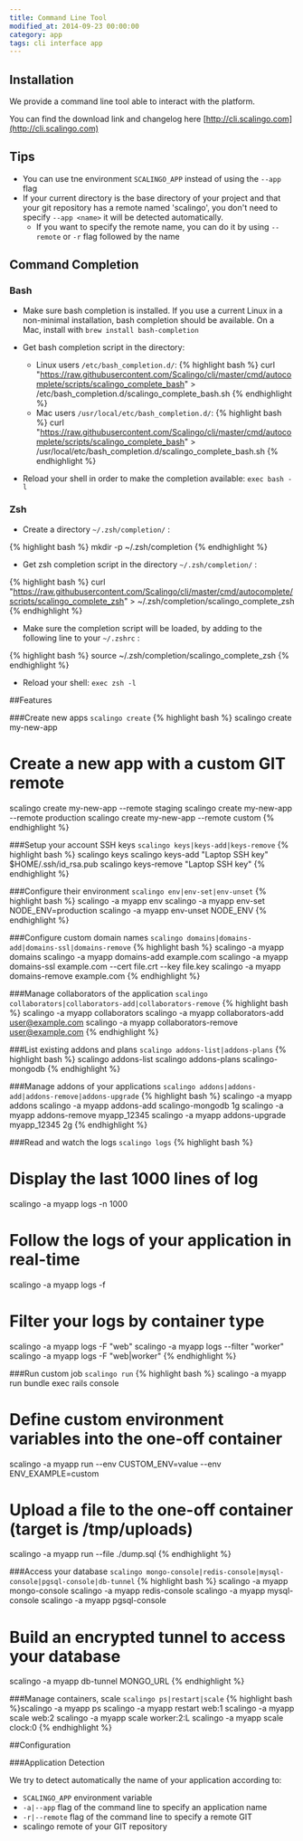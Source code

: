 ```yaml
---
title: Command Line Tool
modified_at: 2014-09-23 00:00:00
category: app
tags: cli interface app
---
```


## Installation

We provide a command line tool able to interact with the platform.

You can find the download link and changelog here [http://cli.scalingo.com](http://cli.scalingo.com)

## Tips

* You can use tne environment `SCALINGO_APP` instead of using the `--app` flag
* If your current directory is the base directory of your project
  and that your git repository has a remote named 'scalingo', you
  don't need to specify `--app <name>` it will be detected automatically.
  * If you want to specify the remote name, you can do it by using `--remote` or `-r` flag followed
    by the name

## Command Completion

### Bash

* Make sure bash completion is installed. If you use a current Linux in a non-minimal installation, bash completion should be available. On a Mac, install with `brew install bash-completion`

* Get bash completion script in the directory:
  * Linux users `/etc/bash_completion.d/`:
{% highlight bash %}
curl "https://raw.githubusercontent.com/Scalingo/cli/master/cmd/autocomplete/scripts/scalingo_complete_bash" > /etc/bash_completion.d/scalingo_complete_bash.sh
{% endhighlight %}
  * Mac users `/usr/local/etc/bash_completion.d/`:
{% highlight bash %}
curl "https://raw.githubusercontent.com/Scalingo/cli/master/cmd/autocomplete/scripts/scalingo_complete_bash" > /usr/local/etc/bash_completion.d/scalingo_complete_bash.sh
{% endhighlight %}

* Reload your shell in order to make the completion available: `exec bash -l`

### Zsh

* Create a directory `~/.zsh/completion/` :

{% highlight bash %}
mkdir -p ~/.zsh/completion
{% endhighlight %}

* Get zsh completion script in the directory `~/.zsh/completion/` :

{% highlight bash %}
curl "https://raw.githubusercontent.com/Scalingo/cli/master/cmd/autocomplete/scripts/scalingo_complete_zsh" > ~/.zsh/completion/scalingo_complete_zsh
{% endhighlight %}

* Make sure the completion script will be loaded, by adding to the following line to your `~/.zshrc` :

{% highlight bash %}
source ~/.zsh/completion/scalingo_complete_zsh
{% endhighlight %}

* Reload your shell: `exec zsh -l`

##Features

###Create new apps
`scalingo create`
{% highlight bash %}
scalingo create my-new-app

# Create a new app with a custom GIT remote
scalingo create my-new-app --remote staging
scalingo create my-new-app --remote production
scalingo create my-new-app --remote custom
{% endhighlight %}

###Setup your account SSH keys
`scalingo keys|keys-add|keys-remove`
{% highlight bash %}
scalingo keys
scalingo keys-add "Laptop SSH key" $HOME/.ssh/id_rsa.pub
scalingo keys-remove "Laptop SSH key"
{% endhighlight %}

###Configure their environment
`scalingo env|env-set|env-unset`
{% highlight bash %}
scalingo -a myapp env
scalingo -a myapp env-set NODE_ENV=production
scalingo -a myapp env-unset NODE_ENV
{% endhighlight %}

###Configure custom domain names
`scalingo domains|domains-add|domains-ssl|domains-remove`
{% highlight bash %}
scalingo -a myapp domains
scalingo -a myapp domains-add example.com
scalingo -a myapp domains-ssl example.com --cert file.crt --key file.key
scalingo -a myapp domains-remove example.com
{% endhighlight %}

###Manage collaborators of the application
`scalingo collaborators|collaborators-add|collaborators-remove`
{% highlight bash %}
scalingo -a myapp collaborators
scalingo -a myapp collaborators-add user@example.com
scalingo -a myapp collaborators-remove user@example.com
{% endhighlight %}

###List existing addons and plans
`scalingo addons-list|addons-plans`
{% highlight bash %}
scalingo addons-list
scalingo addons-plans scalingo-mongodb
{% endhighlight %}

###Manage addons of your applications
`scalingo addons|addons-add|addons-remove|addons-upgrade`
{% highlight bash %}
scalingo -a myapp addons
scalingo -a myapp addons-add scalingo-mongodb 1g
scalingo -a myapp addons-remove myapp_12345
scalingo -a myapp addons-upgrade myapp_12345 2g
{% endhighlight %}

###Read and watch the logs
`scalingo logs`
{% highlight bash %}
# Display the last 1000 lines of log
scalingo -a myapp logs -n 1000

# Follow the logs of your application in real-time
scalingo -a myapp logs -f

# Filter your logs by container type
scalingo -a myapp logs -F "web"
scalingo -a myapp logs --filter "worker"
scalingo -a myapp logs -F "web|worker"
{% endhighlight %}

###Run custom job
`scalingo run`
{% highlight bash %}
scalingo -a myapp run bundle exec rails console

# Define custom environment variables into the one-off container
scalingo -a myapp run --env CUSTOM_ENV=value --env ENV_EXAMPLE=custom

# Upload a file to the one-off container (target is /tmp/uploads)
scalingo -a myapp run --file ./dump.sql
{% endhighlight %}

###Access your database
`scalingo mongo-console|redis-console|mysql-console|pgsql-console|db-tunnel`
{% highlight bash %}
scalingo -a myapp mongo-console
scalingo -a myapp redis-console
scalingo -a myapp mysql-console
scalingo -a myapp pgsql-console

# Build an encrypted tunnel to access your database
scalingo -a myapp db-tunnel MONGO_URL
{% endhighlight %}

###Manage containers, scale
`scalingo ps|restart|scale`
{% highlight bash %}scalingo -a myapp ps
scalingo -a myapp restart web:1
scalingo -a myapp scale web:2
scalingo -a myapp scale worker:2:L
scalingo -a myapp scale clock:0
{% endhighlight %}

##Configuration

###Application Detection

We try to detect automatically the name of your application according to:

* `SCALINGO_APP` environment variable
* `-a|--app`     flag of the command line to specify an application name
* `-r|--remote`  flag of the command line to specify a remote GIT
* scalingo remote of your GIT repository